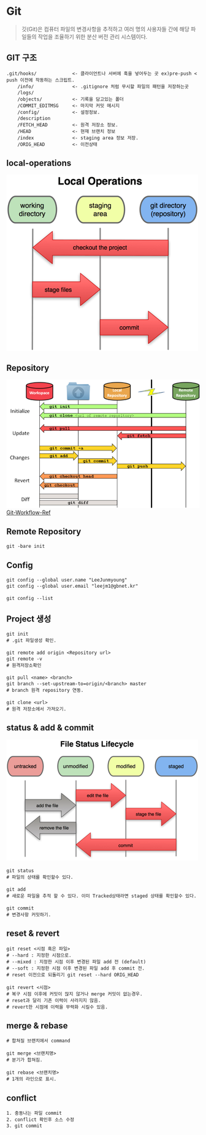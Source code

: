 # Git
> 깃(Git)은 컴퓨터 파일의 변경사항을 추적하고 여러 명의 사용자들 간에 해당 파일들의 작업을 조율하기 위한 분산 버전 관리 시스템이다.

## GIT 구조
```
.git/hooks/             <- 클라이언트나 서버에 훅을 넣어두는 곳 ex)pre-push < push 이전에 작동하는 스크립트.
    /info/              <- .gitignore 처럼 무시할 파일의 패턴을 저장하는곳
    /logs/   
    /objects/           <- 기록을 담고있는 폴더
    /COMMIT_EDITMSG     <- 마지막 커밋 메시지
    /config/            <- 설정정보.
    /description        
    /FETCH_HEAD         <- 원격 저장소 정보.
    /HEAD               <- 현재 브랜치 정보
    /index              <- staging area 정보 저장.
    /ORIG_HEAD          <- 이전상태
```

## local-operations
![git-operations](./git_operations.png)


## Repository
![Git_workflow](./Git_workflow.png)
[Git-Workflow-Ref](https://sselab.de/lab2/public/wiki/sselab/index.php?title=Git#Fetch_URL_for_project)

## Remote Repository
```
git -bare init
```

## Config
```
git config --global user.name "LeeJunmyoung"
git config --global user.email "leejm1@gbnet.kr"

git config --list
```

## Project 생성
```
git init
# .git 파일생성 확인.

git remote add origin <Repository url>
git remote -v
# 원격저장소확인

git pull <name> <branch>
git branch --set-upstream-to=origin/<branch> master
# branch 원격 repository 연동.

git clone <url>
# 원격 저장소에서 가져오기.
```

## status & add & commit
![file_status](./file_status.png)
```
git status
# 파일의 상태를 확인할수 있다.

git add 
# 새로운 파일을 추적 할 수 있다. 이미 Tracked상태라면 staged 상태를 확인할수 있다.

git commit 
# 변경사항 커밋하기.
```

## reset & revert
```
git reset <시점 혹은 파일>
# --hard : 지정한 시점으로.
# --mixed : 지정한 시점 이후 변경된 파일 add 전 (default)
# --soft : 지정한 시점 이후 변경된 파일 add 후 commit 전.
# reset 이전으로 되돌리기 git reset --hard ORIG_HEAD

git revert <시점>
# 복구 시점 이후에 커밋이 많지 않거나 merge 커밋이 없는경우.
# reset과 달리 기존 이력이 사라지지 않음.
# revert한 시점에 이력을 무력화 시킬수 있음.
```

## merge & rebase
```
# 합쳐질 브랜치에서 command

git merge <브랜치명>
# 분기가 합쳐짐.

git rebase <브랜치명>
# 1개의 라인으로 표시.
```

## conflict
```
1. 충동나는 파일 commit 
2. conflict 확인후 소스 수정
3. git commit
```
